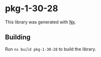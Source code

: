 # pkg-1-30-28

This library was generated with [Nx](https://nx.dev).

## Building

Run `nx build pkg-1-30-28` to build the library.
